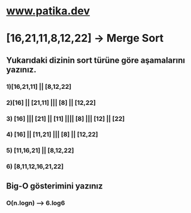 
# www.patika.dev 

# [16,21,11,8,12,22] -> Merge Sort

## Yukarıdaki dizinin sort türüne göre aşamalarını yazınız.

### 1)[16,21,11] || [8,12,22]
### 2)[16] || [21,11] ||| [8] || [12,22]
### 3) [16] ||| [21] || [11] |||| [8] ||| [12] || [22]
### 4) [16] || [11,21] ||| [8] || [12,22]
### 5) [11,16,21] || [8,12,22]
### 6) [8,11,12,16,21,22]


## Big-O gösterimini yazınız

### O(n.logn) --> 6.log6 

